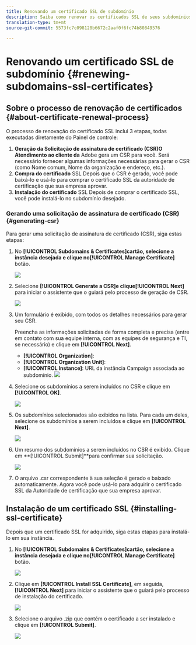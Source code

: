 ```yaml
---
title: Renovando um certificado SSL de subdomínio
description: Saiba como renovar os certificados SSL de seus subdomínios
translation-type: tm+mt
source-git-commit: 5573fc7c098128b6672c2aaf0f6fc74b80849576

---
```



# Renovando um certificado SSL de subdomínio {#renewing-subdomains-ssl-certificates}

## Sobre o processo de renovação de certificados {#about-certificate-renewal-process}

O processo de renovação do certificado SSL inclui 3 etapas, todas executadas diretamente do Painel de controle:

1. **Geração da Solicitação de assinatura de certificado (CSR)O Atendimento ao cliente da** Adobe gera um CSR para você. Será necessário fornecer algumas informações necessárias para gerar o CSR (como Nome comum, Nome da organização e endereço, etc.).
1. **Compra do certificado** SSL Depois que o CSR é gerado, você pode baixá-lo e usá-lo para comprar o certificado SSL da autoridade de certificação que sua empresa aprovar.
1. **Instalação do certificado** SSL Depois de comprar o certificado SSL, você pode instalá-lo no subdomínio desejado.

### Gerando uma solicitação de assinatura de certificado (CSR) {#generating-csr}

Para gerar uma solicitação de assinatura de certificado (CSR), siga estas etapas:

1. No **[!UICONTROL Subdomains & Certificates]**cartão, selecione a instância desejada e clique no**[!UICONTROL Manage Certificate]** botão.

   ![](assets/renewal1.png)

1. Selecione **[!UICONTROL Generate a CSR]**e clique**[!UICONTROL Next]** para iniciar o assistente que o guiará pelo processo de geração de CSR.

   ![](assets/renewal2.png)

1. Um formulário é exibido, com todos os detalhes necessários para gerar seu CSR.

   Preencha as informações solicitadas de forma completa e precisa (entre em contato com sua equipe interna, com as equipes de segurança e TI, se necessário) e clique em **[!UICONTROL Next]**.

   * **[!UICONTROL Organization]**:
   * **[!UICONTROL Organization Unit]**:
   * **[!UICONTROL Instance]**: URL da instância Campaign associada ao subdomínio.
   ![](assets/renewal3.png)

1. Selecione os subdomínios a serem incluídos no CSR e clique em **[!UICONTROL OK]**.

   ![](assets/renewal4.png)

1. Os subdomínios selecionados são exibidos na lista. Para cada um deles, selecione os subdomínios a serem incluídos e clique em **[!UICONTROL Next]**.

   ![](assets/renewal5.png)

1. Um resumo dos subdomínios a serem incluídos no CSR é exibido. Clique em **[!UICONTROL Submit]**para confirmar sua solicitação.

   ![](assets/renewal6.png)

1. O arquivo .csr correspondente à sua seleção é gerado e baixado automaticamente. Agora você pode usá-lo para adquirir o certificado SSL da Autoridade de certificação que sua empresa aprovar.

## Instalação de um certificado SSL {#installing-ssl-certificate}

Depois que um certificado SSL for adquirido, siga estas etapas para instalá-lo em sua instância.

1. No **[!UICONTROL Subdomains & Certificates]**cartão, selecione a instância desejada e clique no**[!UICONTROL Manage Certificate]** botão.

   ![](assets/renewal1.png)

1. Clique em **[!UICONTROL Install SSL Certificate]**, em seguida,**[!UICONTROL Next]** para iniciar o assistente que o guiará pelo processo de instalação do certificado.

   ![](assets/install1.png)

1. Selecione o arquivo .zip que contém o certificado a ser instalado e clique em **[!UICONTROL Submit]**.

   ![](assets/install2.png)
